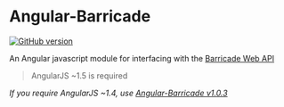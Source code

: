 Angular-Barricade
=================

[![GitHub version](https://badge.fury.io/gh/2Toad%2FAngular-Barricade.svg)](https://badge.fury.io/gh/2Toad%2FAngular-Barricade)

An Angular javascript module for interfacing with the [Barricade Web API](http://www.2toad.com/Project/Barricade)

> AngularJS ~1.5 is required

*If you require AngularJS ~1.4, use [Angular-Barricade v1.0.3](https://github.com/2Toad/Angular-Barricade/tree/v1.0.3)*
